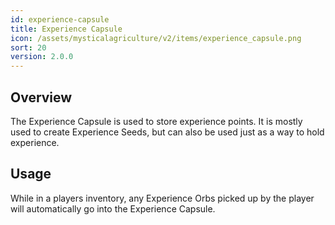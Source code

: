 ```yaml
---
id: experience-capsule
title: Experience Capsule
icon: /assets/mysticalagriculture/v2/items/experience_capsule.png
sort: 20
version: 2.0.0
---
```


## Overview

The Experience Capsule is used to store experience points. It is mostly used to create Experience Seeds, but can also be used just as a way to hold experience.

## Usage

While in a players inventory, any Experience Orbs picked up by the player will automatically go into the Experience Capsule. 
